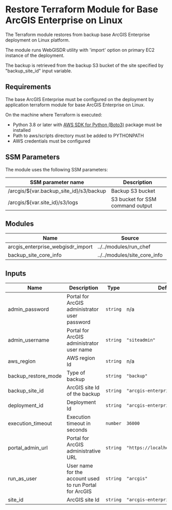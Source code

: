 <!-- BEGIN_TF_DOCS -->
# Restore Terraform Module for Base ArcGIS Enterprise on Linux

The Terraform module restores from backup base ArcGIS Enterprise deployment on Linux platform.

The module runs WebGISDR utility with 'import' option on primary EC2 instance of the deployment.

The backup is retrieved from the backup S3 bucket of the site specified by "backup_site_id" input variable.

## Requirements

The base ArcGIS Enterprise must be configured on the deployment by application terraform module for base ArcGIS Enterprise on Linux.

On the machine where Terraform is executed:

* Python 3.8 or later with [AWS SDK for Python (Boto3)](https://aws.amazon.com/sdk-for-python/) package must be installed
* Path to aws/scripts directory must be added to PYTHONPATH
* AWS credentials must be configured

## SSM Parameters

The module uses the following SSM parameters:

| SSM parameter name | Description |
|--------------------|-------------|
| /arcgis/${var.backup_site_id}/s3/backup | Backup S3 bucket |
| /arcgis/${var.site_id}/s3/logs | S3 bucket for SSM command output |

## Modules

| Name | Source | Version |
|------|--------|---------|
| arcgis_enterprise_webgisdr_import | ../../modules/run_chef | n/a |
| backup_site_core_info | ../../modules/site_core_info | n/a |

## Inputs

| Name | Description | Type | Default | Required |
|------|-------------|------|---------|:--------:|
| admin_password | Portal for ArcGIS administrator user password | `string` | n/a | yes |
| admin_username | Portal for ArcGIS administrator user name | `string` | `"siteadmin"` | no |
| aws_region | AWS region Id | `string` | n/a | yes |
| backup_restore_mode | Type of backup | `string` | `"backup"` | no |
| backup_site_id | ArcGIS site Id of the backup | `string` | `"arcgis-enterprise"` | no |
| deployment_id | Deployment Id | `string` | `"arcgis-enterprise-base"` | no |
| execution_timeout | Execution timeout in seconds | `number` | `36000` | no |
| portal_admin_url | Portal for ArcGIS administrative URL | `string` | `"https://localhost:7443/arcgis"` | no |
| run_as_user | User name for the account used to run Portal for ArcGIS | `string` | `"arcgis"` | no |
| site_id | ArcGIS site Id | `string` | `"arcgis-enterprise"` | no |
<!-- END_TF_DOCS -->